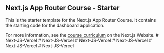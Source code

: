 ## Next.js App Router Course - Starter

This is the starter template for the Next.js App Router Course. It contains the starting code for the dashboard application.

For more information, see the [course curriculum](https://nextjs.org/learn) on the Next.js Website.
#   N e x t - J S - V e r c e l  
 #   N e x t - J S - V e r c e l  
 #   N e x t - J S - V e r c e l  
 #   N e x t - J S - V e r c e l  
 #   N e x t - J S - V e r c e l  
 #   N e x t - J S - V e r c e l  
 